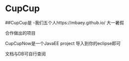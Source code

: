 # CupCup

##CupCup是
-我们五个人https://mbaey.github.io/
大一暑假

合作做出的项目


CupCupNow是一个JavaEE project
导入到你的eclipse即可

文档与DB可自行查阅

